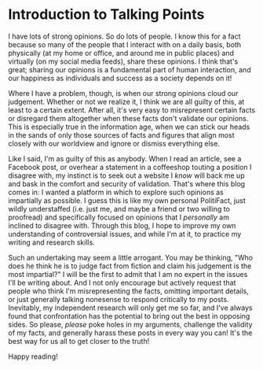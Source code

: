 # Introduction to Talking Points

I have lots of strong opinions. So do lots of people. I know this for a fact
because so many of the people that I interact with on a daily basis, both
physically (at my home or office, and around me in public places) and
virtually (on my social media feeds), share these opinions. I think that's
great; sharing our opinions is a fundamental part of human interaction, and
our happiness as individuals and success as a society depends on it!

Where I have a problem, though, is when our strong opinions cloud our
judgement. Whether or not we realize it, I think we are all guilty of this, at
least to a certain extent. After all, it's very easy to misrepresent certain
facts or disregard them altogether when these facts don't validate our
opinions.  This is especially true in the information age, when we can stick
our heads in the sands of only those sources of facts and figures that align
most closely with our worldview and ignore or dismiss everything else.

Like I said, I'm as guilty of this as anybody. When I read an article, see a
Facebook post, or overhear a statement in a coffeeshop touting a position I
disagree with, my instinct is to seek out a website I *know* will back me up
and bask in the comfort and security of validation. That's where this blog
comes in: I wanted a platform in which to explore such opinions as impartially
as possible. I guess this is like my own personal PolitiFact, just wildly
understaffed (i.e. just me, and maybe a friend or two willing to proofread)
and specifically focused on opinions that I *personally* am inclined to
disagree with. Through this blog, I hope to improve my own understanding of
controversial issues, and while I'm at it, to practice my writing and research
skills. 

Such an undertaking may seem a little arrogant. You may be thinking, "Who does
he think he is to judge fact from fiction and claim his judgement is the most
impartial?" I will be the first to admit that I am no expert in the issues
I'll be writing about. And I not only encourage but actively request that
people who think I'm misrepresenting the facts, omitting important details, or
just generally talking nonesense to respond critically to my posts.
Inevitably, my independent research will only get me so far, and I've always
found that confrontation has the potential to bring out the best in opposing
sides. So please, *please* poke holes in my arguments, challenge the validity
of my facts, and generally harass these posts in every way you can! It's the
best way for us all to get closer to the truth!

Happy reading!
